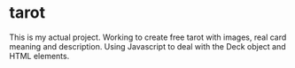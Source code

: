 # tarot
This is my actual project. Working to create free tarot with images, real card meaning and description. Using Javascript to deal with the Deck object and HTML elements.
